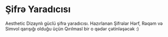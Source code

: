 # Şifrə Yaradıcısı 
Aesthetic Dizaynlı güclü şifrə yaradıcısı. Hazırlanan Şifrələr Hərf, Rəqəm və Simvol qarışığı olduğu üçün Qırılmasl bir o qədər çətinləşəcək :) 
